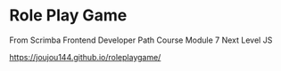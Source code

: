 # Role Play Game
From Scrimba Frontend Developer Path Course Module 7 Next Level JS

https://joujou144.github.io/roleplaygame/
